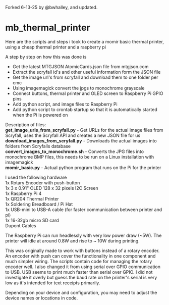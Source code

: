 Forked 6-13-25 by @bwhalley, and updated. 

# mb_thermal_printer

Here are the scripts and steps i took to create a momir basic thermal printer, using a cheap thermal printer and a  raspberry pi

A step by step on how this was done is 

- Get the latest MTGJSON AtomicCards.json file from mtgjson.com
- Extract the scryfall id's and other useful information form the JSON file
- Get the image url's from scryfall and download them to one folder per cmc
- Using imagemagick convert the jpgs to monochrome grayscale
- Connect buttons, thermal printer and OLED screen to Raspberry Pi GPIO pins
- Add python script, and image files to Raspberry Pi
- Add python script to crontab startup so that it is automatically started when the Pi is powered on

Description of files: <br />
**get_image_urls_from_scryfall.py** - Get URLs for the actual image files from Scryfall, uses the Scryfall API and creates a new JSON file for us <br />
**download_images_from_scryfall.py** - Downloads the actual images into folders from Scryfalls database <br />
**convert_images_to_monochrome.sh** - Converts the JPG files into monochrome BMP files, this needs to be run on a Linux installation with imagemagick <br />
**momir_basic.py** - Actual python program that runs on the Pi for the printer <br />

I used the following hardware <br />
1x Rotary Encoder with push-button  <br />
1x 3 x 0.91" OLED 128 x 32 pixels I2C Screen <br />
1x Raspberry Pi 4 <br />
1x QR204 Thermal Printer <br />
1x Soldering Breadboard / Pi Hat <br />
1x USB-mini to USB-A cable (for faster communication between printer and pi) <br />
1x 16-32gb micro SD card <br />
Dupont Cables <br  />

The Raspberry Pi can run headlessly with very low power draw (~5W). The printer will idle at around 0.8W and rise to ~ 10W during printing. 

This was originally made to work with buttons instead of a rotary encoder. An encoder with push can cover the functionality in one component and much simpler wiring. The scripts contain code for managing the rotary encoder well. I also changed it from using serial over GPIO communication to USB. USB seems to print much faster than serial over GPIO. I did not investigate it overly but guess the baud rate on the printer's serial is very low as it's intended for text receipts primarily. 

Depending on your device and configuration, you may need to adjust the device names or locations in code.
